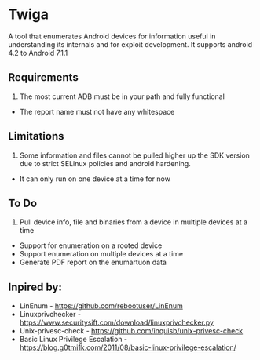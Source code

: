 # Twiga
A tool that enumerates Android devices for information useful in understanding its internals and for exploit development. It supports android 4.2 to Android 7.1.1 

## Requirements
1. The most current ADB must be in your path and fully functional
* The report name must not have any whitespace 

## Limitations
1. Some information and files cannot be pulled higher up the SDK version due to strict SELinux policies and android hardening. 
* It can only run on one device at a time for now

## To Do
1. Pull device info, file and binaries from a device in multiple devices at a time
* Support for enumeration on a rooted device
* Support enumeration on multiple devices at a time 
* Generate PDF report on the enumartuon data 

## Inpired by:
* LinEnum - https://github.com/rebootuser/LinEnum
* Linuxprivchecker - https://www.securitysift.com/download/linuxprivchecker.py
* Unix-privesc-check - https://github.com/inquisb/unix-privesc-check 
* Basic Linux Privilege Escalation - https://blog.g0tmi1k.com/2011/08/basic-linux-privilege-escalation/

